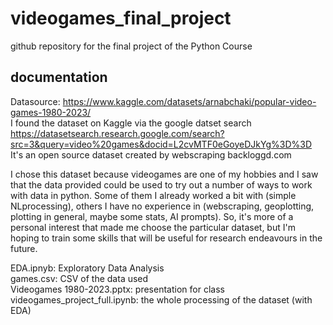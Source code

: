 # videogames_final_project
github repository for the final project of the Python Course

## documentation
Datasource: https://www.kaggle.com/datasets/arnabchaki/popular-video-games-1980-2023/ \
I found the dataset on Kaggle via the google datset search https://datasetsearch.research.google.com/search?src=3&query=video%20games&docid=L2cvMTF0eGoyeDJkYg%3D%3D \
It's an open source dataset created by webscraping backloggd.com 

I chose this dataset because videogames are one of my hobbies and I saw that the data provided could be used to try out a number of ways to work with data in python.
Some of them I already worked a bit with (simple NLprocessing), others I have no experience in (webscraping, geoplotting, plotting in general, maybe some stats, AI prompts).
So, it's more of a personal interest that made me choose the particular dataset, but I'm hoping to train some skills that will be useful for research endeavours in the future. 


EDA.ipnyb: Exploratory Data Analysis \
games.csv: CSV of the data used \
Videogames 1980-2023.pptx: presentation for class \
videogames_project_full.ipynb: the whole processing of the dataset (with EDA) 
